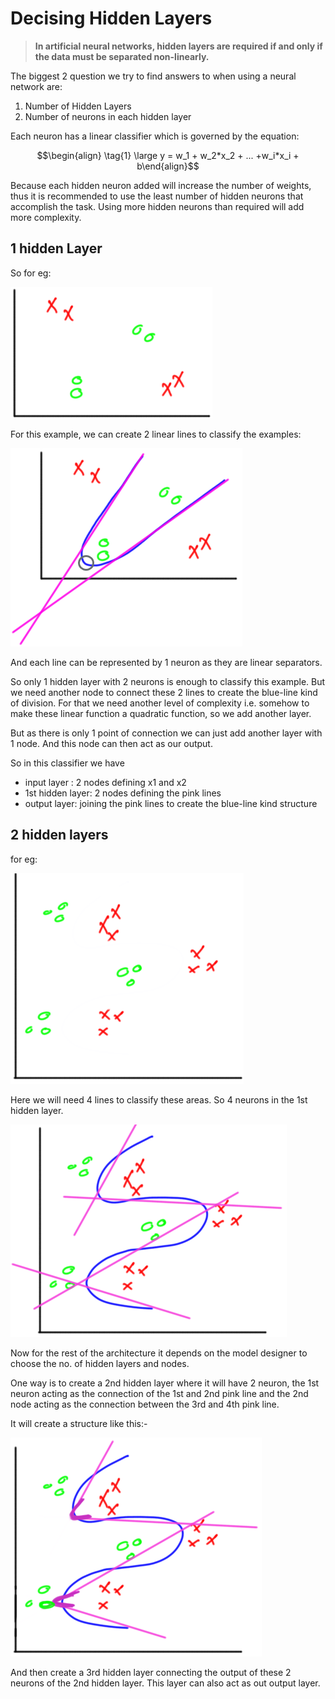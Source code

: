 # Decising Hidden Layers

> **In artificial neural networks, hidden layers are required if and only if the data must be separated non-linearly.**

The biggest 2 question we try to find answers to when using a neural network are:

1. Number of Hidden Layers
2. Number of neurons in each hidden layer



Each neuron has a linear classifier which is governed by the equation:

$$\begin{align} \tag{1} \large y = w_1 + w_2*x_2 + ... +w_i*x_i + b\end{align}$$

Because each hidden neuron added will increase the number of weights, thus it is recommended to use the least number of hidden neurons that accomplish the task. Using more hidden neurons than required will add more complexity.



## 1 hidden Layer

So for eg:

<img src='../assets/nn_eg1.png' />

For this example, we can create 2 linear lines to classify the examples:

<img src='../assets/nn_eg1_1.png' />

And each line can be represented by 1 neuron as they are linear separators.

So only 1 hidden layer with 2 neurons is enough to classify this example. But we need another node to connect these 2 lines to create the blue-line kind of division. For that we need another level of complexity i.e. somehow to make these linear function a quadratic function, so we add another layer. 

But as there is only 1 point of connection we can just add another layer with 1 node. And this node can then act as our output.

So in this classifier we have

- input layer : 2 nodes defining x1 and x2
- 1st hidden layer: 2 nodes defining the pink lines
- output layer: joining the pink lines to create the blue-line kind structure



## 2 hidden layers

for eg:

<img src='../assets/nn_eg2.png' />

Here we will need 4 lines to classify these areas. So 4 neurons in the 1st hidden layer.

<img src='../assets/nn_eg_2_2.png' />

Now for the rest of the architecture it depends on the model designer to choose the no. of hidden layers and nodes.

One way is to create a 2nd hidden layer where it will have 2 neuron, the 1st neuron acting as the connection of the 1st and 2nd pink line and the 2nd node acting as the connection between the 3rd and 4th pink line.

It will create a structure like this:-

<img src='../assets/nn_eg2_3.png' />

And then create a 3rd hidden layer connecting the output of these 2 neurons of the 2nd hidden layer. This layer can also act as out output layer.
